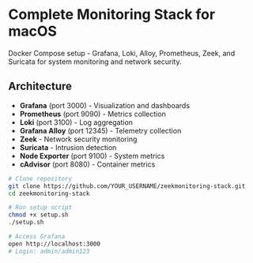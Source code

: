 
# Complete Monitoring Stack for macOS

Docker Compose setup - Grafana, Loki, Alloy, Prometheus, Zeek, and Suricata for system monitoring and network security.

## Architecture

- **Grafana** (port 3000) - Visualization and dashboards
- **Prometheus** (port 9090) - Metrics collection
- **Loki** (port 3100) - Log aggregation  
- **Grafana Alloy** (port 12345) - Telemetry collection
- **Zeek** - Network security monitoring
- **Suricata** - Intrusion detection
- **Node Exporter** (port 9100) - System metrics
- **cAdvisor** (port 8080) - Container metrics



```bash
# Clone repository
git clone https://github.com/YOUR_USERNAME/zeekmonitoring-stack.git
cd zeekmonitoring-stack

# Run setup script
chmod +x setup.sh
./setup.sh

# Access Grafana
open http://localhost:3000
# Login: admin/admin123
